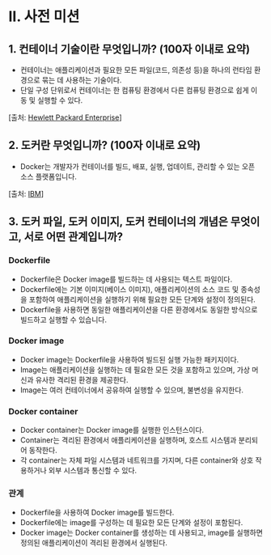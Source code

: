 # II. 사전 미션
## 1. 컨테이너 기술이란 무엇입니까? (100자 이내로 요약)
- 컨테이너는 애플리케이션과 필요한 모든 파일(코드, 의존성 등)을 하나의 런타임 환경으로 묶는 데 사용하는 기술이다.
- 단일 구성 단위로서 컨테이너는 한 컴퓨팅 환경에서 다른 컴퓨팅 환경으로 쉽게 이동 및 실행할 수 있다.

[출처: [Hewlett Packard Enterprise](https://www.hpe.com/kr/ko/what-is/containers.html)]

## 2. 도커란 무엇입니까? (100자 이내로 요약)
- Docker는 개발자가 컨테이너를 빌드, 배포, 실행, 업데이트, 관리할 수 있는 오픈 소스 플랫폼입니다.

[출처: [IBM](https://www.ibm.com/kr-ko/topics/docker)]

## 3. 도커 파일, 도커 이미지, 도커 컨테이너의 개념은 무엇이고, 서로 어떤 관계입니까?
### Dockerfile
- Dockerfile은 Docker image를 빌드하는 데 사용되는 텍스트 파일이다.
- Dockerfile에는 기본 이미지(베이스 이미지), 애플리케이션의 소스 코드 및 종속성을 포함하여 애플리케이션을 실행하기 위해 필요한 모든 단계와 설정이 정의된다.
- Dockerfile을 사용하면 동일한 애플리케이션을 다른 환경에서도 동일한 방식으로 빌드하고 실행할 수 있습니다.

### Docker image
- Docker image는 Dockerfile을 사용하여 빌드된 실행 가능한 패키지이다.
- Image는 애플리케이션을 실행하는 데 필요한 모든 것을 포함하고 있으며, 가상 머신과 유사한 격리된 환경을 제공한다.
- Image는 여러 컨테이너에서 공유하여 실행할 수 있으며, 불변성을 유지한다.

### Docker container
- Docker container는 Docker image를 실행한 인스턴스이다.
- Container는 격리된 환경에서 애플리케이션을 실행하며, 호스트 시스템과 분리되어 동작한다.
- 각 container는 자체 파일 시스템과 네트워크를 가지며, 다른 container와 상호 작용하거나 외부 시스템과 통신할 수 있다.

### 관계
- Dockerfile을 사용하여 Docker image를 빌드한다.
- Dockerfile에는 image를 구성하는 데 필요한 모든 단계와 설정이 포함된다.
- Docker image는 Docker container를 생성하는 데 사용되고, image를 실행하면 정의된 애플리케이션이 격리된 환경에서 실행된다.